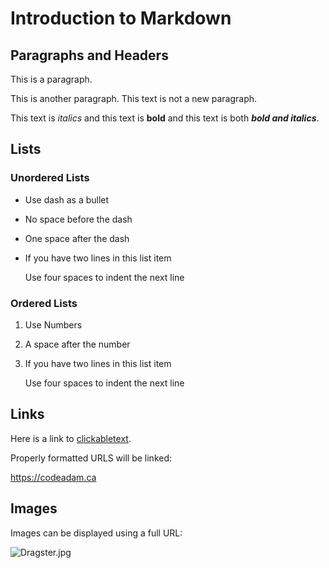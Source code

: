 # Introduction to Markdown

## Paragraphs and Headers

This is a paragraph.

This is another paragraph.
This text is not a new paragraph.

This text is *italics* and this text is **bold** and this text is both ***bold and italics***.

## Lists

### Unordered Lists

- Use dash as a bullet
- No space before the dash
- One space after the dash
- If you have two lines in this list item
 
    Use four spaces to indent the next line
    
### Ordered Lists

1. Use Numbers
2. A space after the number
3. If you have two lines in this list item

    Use four spaces to indent the next line

## Links

Here is a link to [clickabletext](https://google.com).

Properly formatted URLS will be linked:

https://codeadam.ca

## Images

Images can be displayed using a full URL:

![Dragster.jpg](https://www.google.com/imgres?imgurl=https%3A%2F%2Fcdn.pixabay.com%2Fphoto%2F2015%2F04%2F23%2F22%2F00%2Ftree-736885__480.jpg&tbnid=9SPhZ2nyEGps3M&vet=12ahUKEwiCpZqEoYH-AhU9EmIAHYFzBY4QMygCegUIARC-AQ..i&imgrefurl=https%3A%2F%2Fpixabay.com%2Fimages%2Fsearch%2Fnature%2F&docid=Ba_eiczVaD9-zM&w=771&h=480&itg=1&q=image&ved=2ahUKEwiCpZqEoYH-AhU9EmIAHYFzBY4QMygCegUIARC-AQ)


